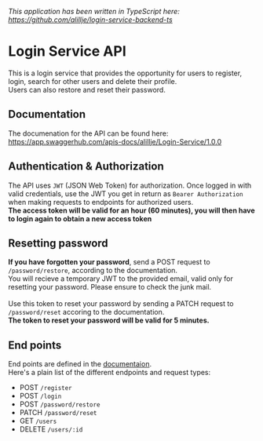 <i>This application has been written in TypeScript here: https://github.com/alillje/login-service-backend-ts</i>

# Login Service API

This is a login service that provides the opportunity for users to register, login, search for other users and delete their profile.
<br>
Users can also restore and reset their password.

## Documentation
The documenation for the API can be found here: https://app.swaggerhub.com/apis-docs/alillje/Login-Service/1.0.0

## Authentication & Authorization
The API uses `JWT` (JSON Web Token) for authorization. 
Once logged in with valid credentials, use the JWT you get in return as `Bearer Authorization` when making requests to endpoints for authorized users. 
<br>
<b>The access token will be valid for an hour (60 minutes), you will then have to login again to obtain a new access token</b>
<br>

## Resetting password 
**If you have forgotten your password**, send a POST request to `/password/restore`, according to the documentation. 
<br>
You will recieve a temporary JWT to the provided email, valid only for resetting your password.
Please ensure to check the junk mail.
<br>
<br>
Use this token to reset your password by sending a PATCH request to `/password/reset` accoring to the documentation.
<br>
<b>The token to reset your password will be valid for 5 minutes.</b>

## End points
End points are defined in the <a href="https://app.swaggerhub.com/apis-docs/alillje/Login-Service/1.0.0">documentaion</a>.
<br>
Here's a plain list of the different endpoints and request types:
<br>

- POST `/register`
- POST `/login`
- POST `/password/restore`
- PATCH `/password/reset`
- GET `/users`
- DELETE `/users/:id`